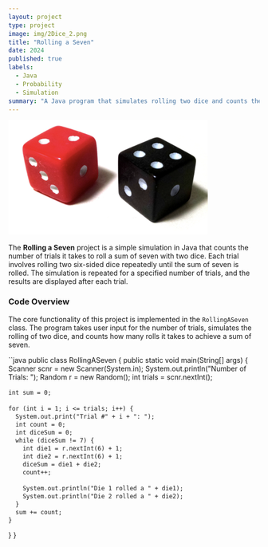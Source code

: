 ```yaml
---
layout: project
type: project
image: img/2Dice_2.png
title: "Rolling a Seven"
date: 2024
published: true
labels:
  - Java
  - Probability
  - Simulation
summary: "A Java program that simulates rolling two dice and counts the number of times a sum of seven is rolled."
---
```


<div class="text-center p-4">
  <img width="400px" src="../img/2Dice_1.png" class="img-thumbnail">
</div>

The **Rolling a Seven** project is a simple simulation in Java that counts the number of trials it takes to roll a sum of seven with two dice. Each trial involves rolling two six-sided dice repeatedly until the sum of seven is rolled. The simulation is repeated for a specified number of trials, and the results are displayed after each trial.

### Code Overview

The core functionality of this project is implemented in the `RollingASeven` class. The program takes user input for the number of trials, simulates the rolling of two dice, and counts how many rolls it takes to achieve a sum of seven.

``java
public class RollingASeven {
  public static void main(String[] args) {
    Scanner scnr = new Scanner(System.in);
    System.out.println("Number of Trials: ");
    Random r = new Random();
    int trials = scnr.nextInt();

    int sum = 0;

    for (int i = 1; i <= trials; i++) {
      System.out.print("Trial #" + i + ": ");
      int count = 0;
      int diceSum = 0;
      while (diceSum != 7) {
        int die1 = r.nextInt(6) + 1;
        int die2 = r.nextInt(6) + 1;
        diceSum = die1 + die2;
        count++;

        System.out.println("Die 1 rolled a " + die1);
        System.out.println("Die 2 rolled a " + die2);
      }
      sum += count;
    }
  }
}
